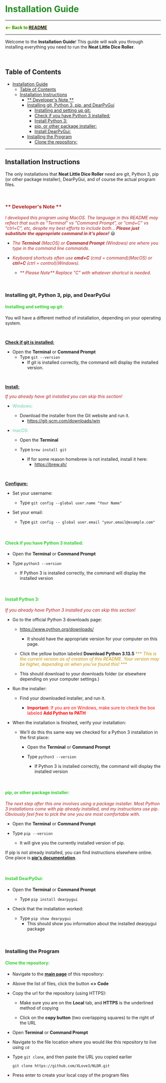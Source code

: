 # <span style="color:forestgreen">Installation Guide</span>


*****
<span style="color:forestgreen; background-color:lightyellow">__<-- Back to [README](README.md#installation)__</span>
*****


Welcome to the __Installation Guide__! This guide will walk you through installing everything you need to run the __Neat Little Dice Roller__.

<br>

## Table of Contents

- [Installation Guide](#installation-guide)
  - [Table of Contents](#table-of-contents)
  - [Installation Instructions](#installation-instructions)
    - [\*\* Developer's Note \*\*](#-developers-note-)
    - [Installing git, Python 3, pip, and DearPyGui](#installing-git-python-3-pip-and-dearpygui)
      - [Installing and setting up git:](#installing-and-setting-up-git)
      - [Check if you have Python 3 installed:](#check-if-you-have-python-3-installed)
      - [Install Python 3:](#install-python-3)
      - [ pip, or other package installer:](#-pip-or-other-package-installer)
      - [Install DearPyGui:](#install-dearpygui)
    - [Installing the Program](#installing-the-program)
      - [Clone the repository:](#clone-the-repository)

*****

## Installation Instructions

The only installations that __Neat Little Dice Roller__  need are git, Python 3, pip (or other package installer), DearPyGui, and of course the actual program files.

<br>

### <span style="color:firebrick">** Developer's Note **</span>

_<span style="color:firebrick">I developed this program using MacOS. The language in this README may reflect that such as "Terminal" vs "Command Prompt", or "cmd+C" vs "ctrl+C", etc, despite my best efforts to include both... __Please just substitute the appropriate command in it's place!__</span>_ :smiley:

- _<span style="color:firebrick">The __Terminal__ (MacOS) or __Command Prompt__ (Windows) are where you type in the command line commands.</span>_

- _<span style="color:firebrick">Keyboard shortcuts often use __cmd+C__ (cmd = command)(MacOS) or __ctrl+C__ (ctrl = control)(Windows).</span>_
  - _<span style="color:firebrick">** Please Note**  Replace "C" with whatever shortcut is needed.</span>_

<br>

### Installing git, Python 3, pip, and DearPyGui

#### <span style="color:limegreen">Installing and setting up git:</span>

You will have a different method of installation, depending on your operating system.

<br>

__<u>Check if git is installed:</u>__

- Open the __Terminal__ or __Command Prompt__
  - Type `git --version`
    - If git is installed correctly, the command will display the installed version.

<br>

__<u>Install:</u>__

_<span style="color:firebrick">If you already have git installed you can skip this section!</style>_

- <span style="color:mediumaquamarine">Windows:</span>
  - Download the installer from the Git website and run it.
    - https://git-scm.com/downloads/win

- <span style="color:mediumaquamarine">macOS:</span>
    - Open the __Terminal__

    - Type `brew install git`
      - If for some reason homebrew is not installed, install it here:
        - https://brew.sh/

<br>

__<u>Configure:</u>__
- Set your username:
  - Type `git config --global user.name "Your Name"`

- Set your email:
  - Type `git config -- global user.email "your.email@example.com"`

<br>

#### <span style="color:limegreen">Check if you have Python 3 installed:</span>

- Open the __Terminal__ or __Command Prompt__

- Type `python3 --version`
  - If Python 3 is installed correctly, the command will display the installed version

<br>

#### <span style="color:limegreen">Install Python 3:</span>

_<span style="color:firebrick">If you already have Python 3 installed you can skip this section!</span>_

- Go to the official Python 3 downloads page:
  - https://www.python.org/downloads/
    - It should have the appropriate version for your computer on this page. 

  - Click the yellow button labeled __Download Python 3.13.5__ 
         	<span style="color:#C49102">*** _This is the current version as of creation of this README. Your version may be higher, depending on when you've found this!_ ***</span>

  - This should download to your downloads folder (or elsewhere depending on your computer settings.)

- Run the installer:
  - Find your downloaded installer, and run it.

    - <span style="color:red">__Important:__ If you are on Windows, make sure to check the box labeled __Add Python to PATH__</span>

- When the installation is finished, verify your installation:
  - We'll do this ths same way we checked for a Python 3 installation in the first place:
    - Open the __Terminal__ or __Command Prompt__

    - Type `python3 --version`
      - If Python 3 is installed correctly, the command will display the installed version

<br>

#### <span style="color:limegreen"> pip, or other package installer:</span>

<span style="color:firebrick">_The next step after this one involves using a package installer. Most Python 3 installations come with pip already installed, and my instructions use pip. Obviously feel free to pick the one you are most comfortable with._</span> 

- Open the __Terminal__ or __Command Prompt__

- Type `pip --version`
  - It will give you the currently installed version of pip.

If pip is not already installed, you can find instructions elsewhere online. One place is __[pip's documentation](https://pip.pypa.io/en/stable/installation/)__.

<br>

#### <span style="color:limegreen">Install DearPyGui:</span>

- Open the __Terminal__ or __Command Prompt__
  - Type `pip install dearpygui`

- Check that the installation worked:
  - Type `pip show dearpygui`
    - This should show you information about the installed dearpygui package

<br>

### Installing the Program

#### <span style="color:limegreen">Clone the repository:</span>

- Navigate to the __[main page](https://github.com/XLove3/NLDR)__ of this repository:

- Above the list of files, click the button __<> Code__

- Copy the url for the repository (using HTTPS):
  - Make sure you are on the __Local__ tab, and __HTTPS__ is the underlined method of copying

  - Click on the __copy button__ (two overlapping squares) to the right of the URL

- Open __Terminal__ or __Command Prompt__

- Navigate to the file location where you would like this repository to live using `cd`

- Type `git clone`, and then paste the URL you copied earlier

    `git clone https://github.com/XLove3/NLDR.git`

- Press enter to create your local copy of the program files

